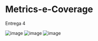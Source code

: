 # Metrics-e-Coverage
Entrega 4

![image](https://github.com/BrilhoDasLetras/Metrics-e-Coverage/assets/65633856/478c03cd-b955-4f79-96b6-0d92644f3232)
![image](https://github.com/BrilhoDasLetras/Metrics-e-Coverage/assets/65633856/14b7cf18-5b69-43ee-b464-b98823e60a99)
![image](https://github.com/BrilhoDasLetras/Metrics-e-Coverage/assets/65633856/a4afe611-715a-4905-90f3-9832cc8a8919)
